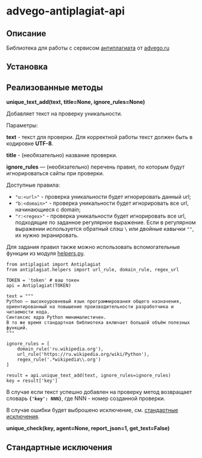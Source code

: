 # advego-antiplagiat-api

## Описание

Библиотека для работы с сервисом [антиплагиата](https://advego.com/v2/support/api/api-antiplagiat/1383) от [advego.ru](https://advego.com/)

## Установка



## Реализованные методы

**unique_text_add(text, title=None, ignore_rules=None)**

Добавляет текст на проверку уникальности.

Параметры:

**text** - текст для проверки. Для корректной работы текст должен быть в кодировке **UTF-8**.

**title** - (необязательно) название проверки.

**ignore_rules** — (необязательно) перечень правил, по которым будут игнорироваться сайты при проверки.

Доступные правила:
- `"u:<url>"` - проверка уникальности будет игнорировать данный url;
- `"b:<domain>"` - проверка уникальности будет игнорировать все url, начинающиеся с domain;
- `"r:<regex>"` - проверка уникальности будет игнорировать все url, подходящие по заданное регулярное выражение. Если в регулярном выражении используется обратный слэш `\` или двойные кавычки `""`, их нужно экранировать.

Для задания правил также можно использовать вспомогательные функции из модуля [helpers.py](https://github.com/V-ampire/advego-antiplagiat-api/blob/master/antiplagiat/helpers.py).
```
from antiplagiat import Antiplagiat
from antiplagiat.helpers import url_rule, domain_rule, regex_url

TOKEN = 'token' # ваш токен
api = Antiplagiat(TOKEN)

text = """
Python — высокоуровневый язык программирования общего назначения, 
ориентированный на повышение производительности разработчика и читаемости кода. 
Синтаксис ядра Python минималистичен. 
В то же время стандартная библиотека включает большой объём полезных функций.
"""

ignore_rules = [
	domain_rule('ru.wikipedia.org'), 
	url_rule('https://ru.wikipedia.org/wiki/Python'), 
	regex_rule('.*wikipedia\\.org')
]

result = api.unique_text_add(text, ignore_rules=ignore_rules)
key = result['key']
```

В случае если текст успешно добавлен на проверку метод возвращает словарь **`{'key': NNN}`**, где NNN - номер созданной проверки.

В случае ошибки будет выброшено исключение, см. [стандартные исключения](#exceptions).


**unique_check(key, agent=None, report_json=1, get_text=False)**



<a name="exceptions"></a>
## Стандартные исключения





